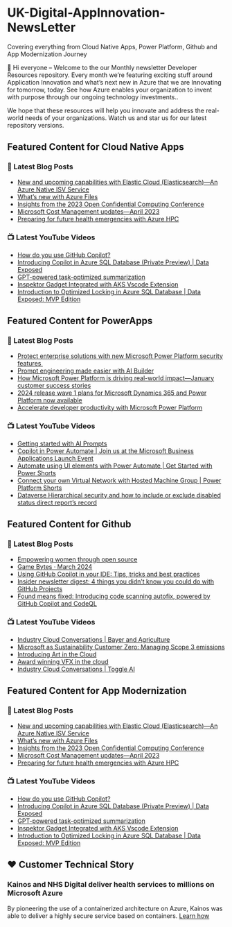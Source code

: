 # UK-Digital-AppInnovation-NewsLetter

Covering everything from Cloud Native Apps, Power Platform, Github and App Modernization Journey

👋 Hi everyone – Welcome to the our Monthly newsletter Developer Resources repository. Every month we’re featuring exciting stuff around Application Innovation and what’s next new in Azure that we are Innovating for tomorrow, today. See how Azure enables your organization to invent with purpose through our ongoing technology investments..


We hope that these resources will help you innovate and address the real-world needs of your organizations. Watch us and star us for our latest repository versions.

## Featured Content for Cloud Native Apps


### 📝 Latest Blog Posts

    
<!-- BLOGCNA:START -->
- [New and upcoming capabilities with Elastic Cloud (Elasticsearch)—An Azure Native ISV Service](https://azure.microsoft.com/blog/new-and-upcoming-capabilities-with-elastic-cloud-elasticsearch-an-azure-native-isv-service/)
- [What’s new with Azure Files](https://azure.microsoft.com/blog/what-s-new-with-azure-files/)
- [Insights from the 2023 Open Confidential Computing Conference](https://azure.microsoft.com/blog/insights-from-the-2023-open-confidential-computing-conference/)
- [Microsoft Cost Management updates—April 2023](https://azure.microsoft.com/blog/microsoft-cost-management-updates-april-2023/)
- [Preparing for future health emergencies with Azure HPC ](https://azure.microsoft.com/blog/preparing-for-future-health-emergencies-with-azure-hpc/)
<!-- BLOGCNA:END -->

### 📺 Latest YouTube Videos

 
<!-- YOUTUBECNA:START -->
- [How do you use GitHub Copilot?](https://www.youtube.com/watch?v=h3vAdpNF-wU)
- [Introducing Copilot in Azure SQL Database &lpar;Private Preview&rpar; | Data Exposed](https://www.youtube.com/watch?v=B_96_R5oNs4)
- [GPT-powered task-optimized summarization](https://www.youtube.com/watch?v=SgnQHgYj5js)
- [Inspektor Gadget Integrated with AKS Vscode Extension](https://www.youtube.com/watch?v=IK1uTboM138)
- [Introduction to Optimized Locking in Azure SQL Database | Data Exposed: MVP Edition](https://www.youtube.com/watch?v=9F3IciOIRZA)
<!-- YOUTUBECNA:END -->

##  Featured Content for PowerApps
### 📝 Latest Blog Posts
<!-- BLOGPOWER:START -->
- [Protect enterprise solutions with new Microsoft Power Platform security features ](https://www.microsoft.com/en-us/power-platform/blog/2024/03/20/protect-enterprise-solutions-with-new-microsoft-power-platform-security-features/)
- [Prompt engineering made easier with AI Builder](https://powerapps.microsoft.com/en-us/blog/prompt-engineering-made-easier-with-ai-builder/)
- [How Microsoft Power Platform is driving real-world impact—January customer success stories](https://www.microsoft.com/en-us/power-platform/blog/2024/02/12/how-microsoft-power-platform-is-driving-real-world-impact-january-customer-success-stories/)
- [2024 release wave 1 plans for Microsoft Dynamics 365 and Power Platform now available](https://cloudblogs.microsoft.com/dynamics365/bdm/2024/01/25/2024-release-wave-1-plans-for-microsoft-dynamics-365-and-power-platform-now-available/)
- [Accelerate developer productivity with Microsoft Power Platform](https://powerapps.microsoft.com/en-us/blog/accelerate-developer-productivity-with-microsoft-power-platform/)
<!-- BLOGPOWER:END -->
 ### 📺 Latest YouTube Videos
    
<!-- YOUTUBEPOWER:START -->
- [Getting started with AI Prompts](https://www.youtube.com/watch?v=lLA2XVbMRbg)
- [Copilot in Power Automate | Join us at the Microsoft Business Applications Launch Event](https://www.youtube.com/watch?v=kXoyou07sJ0)
- [Automate using UI elements with Power Automate | Get Started with Power Shorts](https://www.youtube.com/watch?v=1yBW2IHK2mc)
- [Connect your own Virtual Network with Hosted Machine Group | Power Platform Shorts](https://www.youtube.com/watch?v=baw_33urHIo)
- [Dataverse Hierarchical security and how to include or exclude disabled status direct report’s record](https://www.youtube.com/watch?v=EpUru3MA1kY)
<!-- YOUTUBEPOWER:END -->

##  Featured Content for Github
### 📝 Latest Blog Posts
<!-- BLOGGITHUB:START -->
- [Empowering women through open source](https://github.blog/2024-03-28-empowering-women-through-open-source/)
- [Game Bytes · March 2024](https://github.blog/2024-03-27-game-bytes-march-2024/)
- [Using GitHub Copilot in your IDE: Tips, tricks and best practices](https://github.blog/2024-03-25-how-to-use-github-copilot-in-your-ide-tips-tricks-and-best-practices/)
- [Insider newsletter digest: 4 things you didn&#8217;t know you could do with GitHub Projects](https://github.blog/2024-03-21-insider-newsletter-digest-4-things-you-didnt-know-you-could-do-with-github-projects/)
- [Found means fixed: Introducing code scanning autofix, powered by GitHub Copilot and CodeQL](https://github.blog/2024-03-20-found-means-fixed-introducing-code-scanning-autofix-powered-by-github-copilot-and-codeql/)
<!-- BLOGGITHUB:END -->
### 📺 Latest YouTube Videos
<!-- YOUTUBEGITHUB:START -->
- [Industry Cloud Conversations | Bayer and Agriculture](https://www.youtube.com/watch?v=aocRKT1ucT8)
- [Microsoft as Sustainability Customer Zero: Managing Scope 3 emissions](https://www.youtube.com/watch?v=ppdXZU8MNr4)
- [Introducing Art in the Cloud](https://www.youtube.com/watch?v=Kr49z3fYW2A)
- [Award winning VFX in the cloud](https://www.youtube.com/watch?v=N7UkzyWOm4Y)
- [Industry Cloud Conversations | Toggle AI](https://www.youtube.com/watch?v=PCRXr2MCdbw)
<!-- YOUTUBEGITHUB:END -->
##  Featured Content for App Modernization
### 📝 Latest Blog Posts
<!-- BLOGAPPMOD:START -->
- [New and upcoming capabilities with Elastic Cloud (Elasticsearch)—An Azure Native ISV Service](https://azure.microsoft.com/blog/new-and-upcoming-capabilities-with-elastic-cloud-elasticsearch-an-azure-native-isv-service/)
- [What’s new with Azure Files](https://azure.microsoft.com/blog/what-s-new-with-azure-files/)
- [Insights from the 2023 Open Confidential Computing Conference](https://azure.microsoft.com/blog/insights-from-the-2023-open-confidential-computing-conference/)
- [Microsoft Cost Management updates—April 2023](https://azure.microsoft.com/blog/microsoft-cost-management-updates-april-2023/)
- [Preparing for future health emergencies with Azure HPC ](https://azure.microsoft.com/blog/preparing-for-future-health-emergencies-with-azure-hpc/)
<!-- BLOGAPPMOD:END -->
### 📺 Latest YouTube Videos
<!-- YOUTUBEAPPMOD:START -->
- [How do you use GitHub Copilot?](https://www.youtube.com/watch?v=h3vAdpNF-wU)
- [Introducing Copilot in Azure SQL Database &lpar;Private Preview&rpar; | Data Exposed](https://www.youtube.com/watch?v=B_96_R5oNs4)
- [GPT-powered task-optimized summarization](https://www.youtube.com/watch?v=SgnQHgYj5js)
- [Inspektor Gadget Integrated with AKS Vscode Extension](https://www.youtube.com/watch?v=IK1uTboM138)
- [Introduction to Optimized Locking in Azure SQL Database | Data Exposed: MVP Edition](https://www.youtube.com/watch?v=9F3IciOIRZA)
<!-- YOUTUBEAPPMOD:END -->


## ♥️ Customer Technical Story 

### Kainos and NHS Digital deliver health services to millions on Microsoft Azure

By pioneering the use of a containerized architecture on Azure, Kainos was able to deliver a highly secure service based on containers. [Learn how](https://customers.microsoft.com/en-us/story/1368348549535774520-kainos-and-nhs-digital-deliver-health-services-to-millions-on-microsoft-azure)

